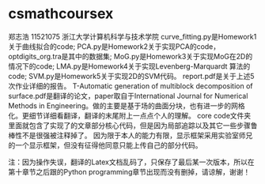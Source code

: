 # csmathcoursex
郑志浩 11521075 浙江大学计算机科学与技术学院
curve_fitting.py是Homework1关于曲线拟合的code;
PCA.py是Homework2关于实现PCA的code，optdigits_org.tra是其中的数据集;
MoG.py是Homework3关于实现MoG在2D的情况下的code;
LMA.py是Homework4关于实现Levenberg-Marquardt 算法的code;
SVM.py是Homework5关于实现2D的SVM代码。
report.pdf是关于上述5次作业详细的报告。
T-Automatic generation of multiblock decomposition of surface.pdf是翻译的论文，paper取自于International Journal for Numerical Methods in Engineering。做的主要是基于场的曲面分块，也有进一步的网格化。更细节详细看翻译，翻译的末尾附上一点点个人的理解。
core code文件夹里面就包含了实现了的文章部分核心代码，但是因为局部追踪以及其它一些步骤鲁棒性不是很强被注释掉了。
因为限于本人的能力有限，显示框架采用实验室师兄的一个显示框架，但没有征得他同意只能上传自己的部分代码。

注：因为操作失误，翻译的Latex文档乱码了，只保存了最后某一次版本，所以在第十章节之后跟的Python programming章节出现而没有删掉，请谅解，谢谢！
